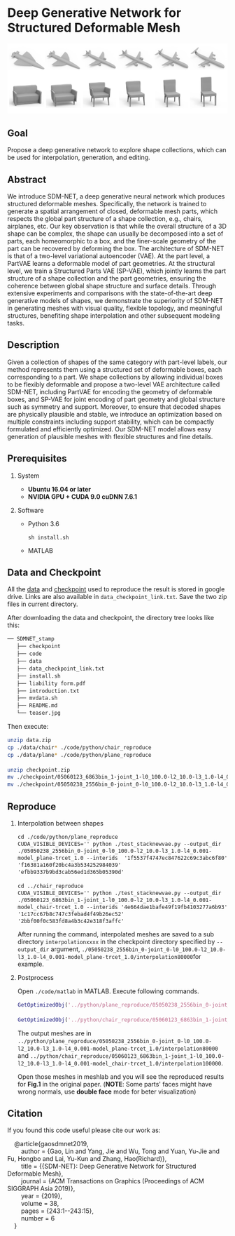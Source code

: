 # Deep Generative Network for Structured Deformable Mesh

![](./teaser.jpg)

## Goal

Propose a deep generative network to explore shape collections, which can be used for interpolation, generation, and editing.

## Abstract

We introduce SDM-NET, a deep generative neural network which produces structured deformable meshes. Specifically, the network is trained to generate a spatial arrangement of closed, deformable mesh parts, which respects the global part structure of a shape collection, e.g., chairs, airplanes, etc. Our key observation is that while the overall structure of a 3D shape can be complex, the shape can usually be decomposed into a set of parts, each homeomorphic to a box, and the finer-scale geometry of the part can be recovered by deforming the box. The architecture of SDM-NET is that of a two-level variational autoencoder (VAE). At the part level, a PartVAE learns a deformable model of part geometries. At the structural level, we train a Structured Parts VAE (SP-VAE), which jointly learns the part structure of a shape collection and the part geometries, ensuring the coherence between global shape structure and surface details. Through extensive experiments and comparisons with the state-of-the-art deep generative models of shapes, we demonstrate the superiority of SDM-NET in generating meshes with visual quality, flexible topology, and meaningful structures, benefiting shape interpolation and other subsequent modeling tasks.

## Description

Given a collection of shapes of the same category with part-level labels, our method represents them using a structured set of deformable boxes, each corresponding to a part. We shape collections by allowing individual boxes to be flexibly deformable and propose a two-level VAE architecture called SDM-NET, including PartVAE for encoding the geometry of deformable boxes, and SP-VAE for joint encoding of part geometry and global structure such as symmetry and support. Moreover, to ensure that decoded shapes are physically plausible and stable, we introduce an optimization based on multiple constraints including support stability, which can be compactly formulated and efficiently optimized. Our SDM-NET model allows easy generation of plausible meshes with flexible structures and fine details.

## Prerequisites

1. System

    - **Ubuntu 16.04 or later**
    - **NVIDIA GPU + CUDA 9.0 cuDNN 7.6.1**

2. Software

    - Python 3.6

        ```shell
        sh install.sh
        ```

    - MATLAB


## Data and Checkpoint

All the [data](https://drive.google.com/file/d/1myWnHmuk2XD7lyHJL7KAgok89DT7SETF/view?usp=sharing) and [checkpoint](https://drive.google.com/file/d/1ItmG9tQ7vEE31anDU_z2yER2Wdon9_Ez/view?usp=sharing) used to reproduce the result is stored in google drive. Links are also available in `data_checkpoint_link.txt`. Save the two zip files in current directory. 

After downloading the data and checkpoint, the directory tree looks like this:

```txt
── SDMNET_stamp
   ├── checkpoint
   ├── code
   ├── data
   ├── data_checkpoint_link.txt
   ├── install.sh
   ├── liability form.pdf
   ├── introduction.txt
   ├── mvdata.sh
   ├── README.md
   └── teaser.jpg
```

Then execute:
```sh
unzip data.zip
cp ./data/chair* ./code/python/chair_reproduce
cp ./data/plane* ./code/python/plane_reproduce

unzip checkpoint.zip
mv ./checkpoint/05060123_6863bin_1-joint_1-l0_100.0-l2_10.0-l3_1.0-l4_0.001-model_chair-trcet_1.0 ./code/python/chair_reproduce
mv ./checkpoint/05050238_2556bin_0-joint_0-l0_100.0-l2_10.0-l3_1.0-l4_0.001-model_plane-trcet_1.0 ./code/python/plane_reproduce
```

## Reproduce

1. Interpolation between shapes

   ```shell
   cd ./code/python/plane_reproduce
   CUDA_VISIBLE_DEVICES='' python ./test_stacknewvae.py --output_dir ./05050238_2556bin_0-joint_0-l0_100.0-l2_10.0-l3_1.0-l4_0.001-model_plane-trcet_1.0 --interids  '1f5537f4747ec847622c69c3abc6f80' 'f16381a160f20bc4a3b534252984039' 'efbb9337b9bd3cab56ed1d365b05390d'
   
   cd ../chair_reproduce
   CUDA_VISIBLE_DEVICES='' python ./test_stacknewvae.py --output_dir ./05060123_6863bin_1-joint_1-l0_100.0-l2_10.0-l3_1.0-l4_0.001-model_chair-trcet_1.0 --interids '4e664dae1bafe49f19fb4103277a6b93' '1c17cc67b8c747c3febad4f49b26ec52' '2bbf00f0c583fd8a4b3c42e318f3affc'
   ```

   After running the command, interpolated meshes are saved to a sub directory `interpolationxxxx`  in the checkpoint directory specified by `--output_dir` argument,  `./05050238_2556bin_0-joint_0-l0_100.0-l2_10.0-l3_1.0-l4_0.001-model_plane-trcet_1.0/interpolation80000`for example.

2. Postprocess

   Open `./code/matlab` in MATLAB. Execute following commands.

   ```matlab
   GetOptimizedObj('../python/plane_reproduce/05050238_2556bin_0-joint_0-l0_100.0-l2_10.0-l3_1.0-l4_0.001-model_plane-trcet_1.0/interpolation80000', 'plane', 2, 0, 0)
    
   GetOptimizedObj('../python/chair_reproduce/05060123_6863bin_1-joint_1-l0_100.0-l2_10.0-l3_1.0-l4_0.001-model_chair-trcet_1.0/interpolation100000', 'chair', 2, 0, 0)
   ```

   The output meshes are in `../python/plane_reproduce/05050238_2556bin_0-joint_0-l0_100.0-l2_10.0-l3_1.0-l4_0.001-model_plane-trcet_1.0/interpolation80000` and `../python/chair_reproduce/05060123_6863bin_1-joint_1-l0_100.0-l2_10.0-l3_1.0-l4_0.001-model_chair-trcet_1.0/interpolation100000`.

   Open those meshes in meshlab and you will see the reproduced results for **Fig.1** in the original paper. (**NOTE**: Some parts' faces might have wrong normals, use **double face** mode for beter visualization)

## Citation
If you found this code useful please cite our work as:

&nbsp;&nbsp;&nbsp;&nbsp;@article{gaosdmnet2019,  
&nbsp;&nbsp;&nbsp;&nbsp;&nbsp;&nbsp;&nbsp;&nbsp;author = {Gao, Lin and Yang, Jie and Wu, Tong and Yuan, Yu-Jie and Fu, Hongbo and Lai, Yu-Kun and Zhang, Hao(Richard)},  
&nbsp;&nbsp;&nbsp;&nbsp;&nbsp;&nbsp;&nbsp;&nbsp;title = {{SDM-NET}: Deep Generative Network for Structured Deformable Mesh},  
&nbsp;&nbsp;&nbsp;&nbsp;&nbsp;&nbsp;&nbsp;&nbsp;journal = {ACM Transactions on Graphics (Proceedings of ACM SIGGRAPH Asia 2019)},  
&nbsp;&nbsp;&nbsp;&nbsp;&nbsp;&nbsp;&nbsp;&nbsp;year = {2019},  
&nbsp;&nbsp;&nbsp;&nbsp;&nbsp;&nbsp;&nbsp;&nbsp;volume = 38,  
&nbsp;&nbsp;&nbsp;&nbsp;&nbsp;&nbsp;&nbsp;&nbsp;pages = {243:1--243:15},  
&nbsp;&nbsp;&nbsp;&nbsp;&nbsp;&nbsp;&nbsp;&nbsp;number = 6  
&nbsp;&nbsp;&nbsp;&nbsp;}